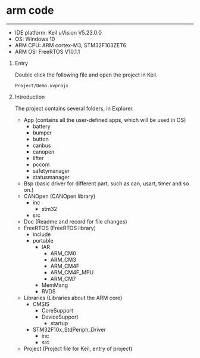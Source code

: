 # arm code

------

- IDE platform: Keil uVision V5.23.0.0
- OS: Windows 10
- ARM CPU: ARM cortex-M3, STM32F103ZET6
- ARM OS: FreeRTOS V10.1.1



1. Entry

   Double click the following file and open the project in Keil.

   ```
   Project/Demo.uvprojx
   ```

2. Introduction

   The project contains several folders, in Explorer.

   - App (contains all the user-defined apps, which will be used in OS)
     - battery
     - bumper
     - button
     - canbus
     - canopen
     - lifter
     - pccom
     - safetymanager
     - statusmanager
   - Bsp (basic driver for different part, such as can, usart, timer and so on.)
   - CANOpen (CANOpen library)
     - inc
       - stm32
     - src
   - Doc (Readme and record for file changes)
   - FreeRTOS (FreeRTOS library)
     - include
     - portable
       - IAR
         - ARM_CM0
         - ARM_CM3
         - ARM_CM4F
         - ARM_CM4F_MPU
         - ARM_CM7
       - MemMang
       - RVDS
   - Libraries (Libraries about the ARM core)
     - CMSIS
       - CoreSupport
       - DeviceSupport
         - startup
     - STM32F10x_StdPeriph_Driver
       - inc
       - src
   - Project (Project file for Keil, entry of project)